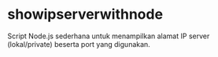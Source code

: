 # showipserverwithnode
Script Node.js sederhana untuk menampilkan alamat IP server (lokal/private) beserta port yang digunakan. 
